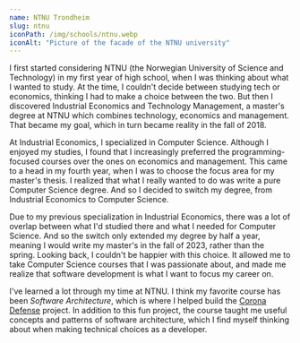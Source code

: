 ```yaml
---
name: NTNU Trondheim
slug: ntnu
iconPath: /img/schools/ntnu.webp
iconAlt: "Picture of the facade of the NTNU university"
---
```


I first started considering NTNU (the Norwegian University of Science and Technology) in my first
year of high school, when I was thinking about what I wanted to study. At the time, I couldn't
decide between studying tech or economics, thinking I had to make a choice between the two. But then
I discovered Industrial Economics and Technology Management, a master's degree at NTNU which
combines technology, economics and management. That became my goal, which in turn became reality in
the fall of 2018.

At Industrial Economics, I specialized in Computer Science. Although I enjoyed my studies, I found
that I increasingly preferred the programming-focused courses over the ones on economics and
management. This came to a head in my fourth year, when I was to choose the focus area for my
master's thesis. I realized that what I really wanted to do was write a pure Computer Science
degree. And so I decided to switch my degree, from Industrial Economics to Computer Science.

Due to my previous specialization in Industrial Economics, there was a lot of overlap between what
I'd studied there and what I needed for Computer Science. And so the switch only extended my degree
by half a year, meaning I would write my master's in the fall of 2023, rather than the spring.
Looking back, I couldn't be happier with this choice. It allowed me to take Computer Science courses
that I was passionate about, and made me realize that software development is what I want to focus
my career on.

I've learned a lot through my time at NTNU. I think my favorite course has been _Software
Architecture_, which is where I helped build the [Corona Defense](/corona-defense) project. In
addition to this fun project, the course taught me useful concepts and patterns of software
architecture, which I find myself thinking about when making technical choices as a developer.

